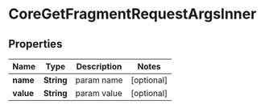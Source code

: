 

# CoreGetFragmentRequestArgsInner


## Properties

| Name | Type | Description | Notes |
|------------ | ------------- | ------------- | -------------|
|**name** | **String** | param name |  [optional] |
|**value** | **String** | param value |  [optional] |



